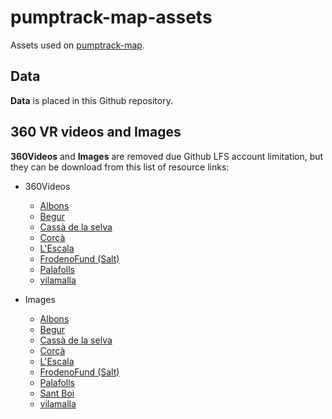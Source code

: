 # pumptrack-map-assets
Assets used on [pumptrack-map](https://github.com/lluisd/pumptrack-map). 

## Data
**Data** is placed in this Github repository.

## 360 VR videos and Images
**360Videos** and **Images** are removed due Github LFS account limitation, 
but they can be download from this list of resource links:

- 360Videos
  - [Albons](https://stpumptrack.blob.core.windows.net/spots/360videos/albons.mp4)
  - [Begur](https://stpumptrack.blob.core.windows.net/spots/360videos/begur.mp4)
  - [Cassà de la selva](https://stpumptrack.blob.core.windows.net/spots/360videos/cassa.mp4)
  - [Corçà](https://stpumptrack.blob.core.windows.net/spots/360videos/corca.mp4)
  - [L'Escala](https://stpumptrack.blob.core.windows.net/spots/images/escala.mp4)
  - [FrodenoFund (Salt)](https://stpumptrack.blob.core.windows.net/spots/360videos/frodenofund.mp4)
  - [Palafolls](https://stpumptrack.blob.core.windows.net/spots/images/palafolls.mp4)
  - [vilamalla](https://stpumptrack.blob.core.windows.net/spots/images/vilamalla.mp4)

- Images
  - [Albons](https://stpumptrack.blob.core.windows.net/spots/images/albons.jpg)
  - [Begur](https://stpumptrack.blob.core.windows.net/spots/images/begur.jpg)
  - [Cassà de la selva](https://stpumptrack.blob.core.windows.net/spots/images/cassa.jpg)
  - [Corçà](https://stpumptrack.blob.core.windows.net/spots/images/corca.jpg)
  - [L'Escala](https://stpumptrack.blob.core.windows.net/spots/images/escala.jpg)
  - [FrodenoFund (Salt)](https://stpumptrack.blob.core.windows.net/spots/images/frodenofund.jpg)
  - [Palafolls](https://stpumptrack.blob.core.windows.net/spots/images/palafolls.jpg)
  - [Sant Boi](https://stpumptrack.blob.core.windows.net/spots/images/santboi.jpg)
  - [vilamalla](https://stpumptrack.blob.core.windows.net/spots/images/vilamalla.jpg)
